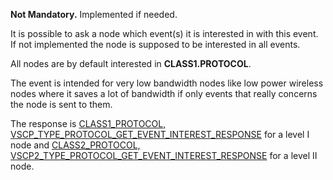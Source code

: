 **Not Mandatory.** Implemented if needed.

It is possible to ask a node which event(s) it is interested in with this event. If not implemented the node is supposed to be interested in all events.

All nodes are by default interested in **CLASS1.PROTOCOL**.

The event is intended for very low bandwidth nodes like low power wireless nodes where it saves a lot of bandwidth if only events that really concerns the node is sent to them. 

The response is [CLASS1_PROTOCOL, VSCP_TYPE_PROTOCOL_GET_EVENT_INTEREST_RESPONSE](./class1.protocol.md#type41) for a level I node and
[CLASS2_PROTOCOL, VSCP2_TYPE_PROTOCOL_GET_EVENT_INTEREST_RESPONSE](./class2.protocol.md#type41) for a level II node.
